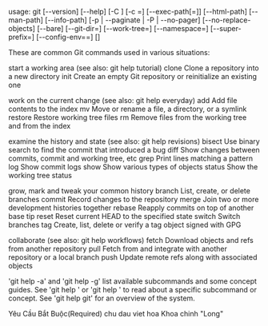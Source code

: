 usage: git [--version] [--help] [-C <path>] [-c <name>=<value>]
[--exec-path[=<path>]] [--html-path] [--man-path] [--info-path]
[-p | --paginate | -P | --no-pager] [--no-replace-objects] [--bare]
[--git-dir=<path>] [--work-tree=<path>] [--namespace=<name>]
[--super-prefix=<path>] [--config-env=<name>=<envvar>]
<command> [<args>]

These are common Git commands used in various situations:

start a working area (see also: git help tutorial)
clone Clone a repository into a new directory
init Create an empty Git repository or reinitialize an existing one

work on the current change (see also: git help everyday)
add Add file contents to the index
mv Move or rename a file, a directory, or a symlink
restore Restore working tree files
rm Remove files from the working tree and from the index

examine the history and state (see also: git help revisions)
bisect Use binary search to find the commit that introduced a bug
diff Show changes between commits, commit and working tree, etc
grep Print lines matching a pattern
log Show commit logs
show Show various types of objects
status Show the working tree status

grow, mark and tweak your common history
branch List, create, or delete branches
commit Record changes to the repository
merge Join two or more development histories together
rebase Reapply commits on top of another base tip
reset Reset current HEAD to the specified state
switch Switch branches
tag Create, list, delete or verify a tag object signed with GPG

collaborate (see also: git help workflows)
fetch Download objects and refs from another repository
pull Fetch from and integrate with another repository or a local branch
push Update remote refs along with associated objects

'git help -a' and 'git help -g' list available subcommands and some
concept guides. See 'git help <command>' or 'git help <concept>'
to read about a specific subcommand or concept.
See 'git help git' for an overview of the system.

Yêu Cầu Bắt Buộc(Required)
chu dau viet hoa
Khoa chinh "Long"
